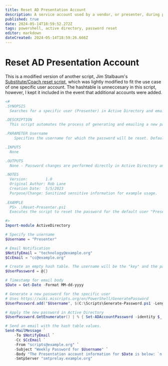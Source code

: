 ```yaml
---
title: Reset AD Presentation Account
description: A service account used by a vendor, or presenter, during professional development days. This account is used frequently enough that we felt resetting the password weekly was a wise idea. 
published: true
date: 2024-05-14T18:59:52.272Z
tags: powershell, active directory, password reset
editor: markdown
dateCreated: 2024-05-14T18:59:26.666Z
---
```


# Reset AD Presentation Account
This is a modified version of another script, Jim Stalbaum's  [Substitute/Coach reset script](/PowerShell/CoachADPasswordReset), which was lightly modified to fit the use case of one specific user account. The hashtable is unneccesary in this script, however, I kept it included in the event that additional accounts were added. 
```powershell
<#
.SYNOPSIS
  Searches for a specific user (Presenter) in Active Directory and emails a uniquely generated password.

.DESCRIPTION
  This script automates the process of generating and emailing a new password for a specified user account. It can be adapted for other service accounts in the future.

.PARAMETER Username
    Specifies the username for which the password will be reset. Default is set to "Presenter".

.INPUTS
  None

.OUTPUTS
  None - Password changes are performed directly in Active Directory and confirmation emails are sent to specified addresses.

.NOTES
  Version:        1.0
  Original Author: Rob Lane
  Creation Date:  5/5/2023
  Purpose/Change: Sanitized sensitive information for example usage.
  
.EXAMPLE
  PS> .\Reset-Presenter.ps1
  Executes the script to reset the password for the default user "Presenter".

#>
Import-module ActiveDirectory

# Specify the username
$Username = "Presenter"

# Email Notification
$NotifyEmail = "technology@example.org"
$CcEmail = "cc@example.org"

# Create an empty hash table. The username will be the "key" and the password the "value"
$UserPassword = @{}

# Timestamp for email body
$Date = Get-Date -Format MM-dd-yyyy

# Generate a new password for the specific user
# Uses https://wiki.miscripts.org/en/PowerShell/GeneratePassword
$UserPassword.add("$Username", $(C:\Scripts\Generate-Password.ps1 -Length 12 -AlphaNumeric))

# Apply the new password in Active Directory
$UserPassword.GetEnumerator() | % { Set-ADAccountPassword -identity $_.key -Reset -NewPassword (ConvertTo-SecureString -AsPlainText "$($_.value)" -Force)}

# Send an email with the hash table values. 
Send-MailMessage `
    -To $NotifyEmail `
    -Cc $CcEmail `
    -From "scripts@example.org" `
    -Subject "Weekly Password for $Username" `
    -Body "The Presentation account information for $Date is below: `n $($UserPassword.GetEnumerator() | Sort name | Out-String)" `
    -SmtpServer "smtprelay.example.org"